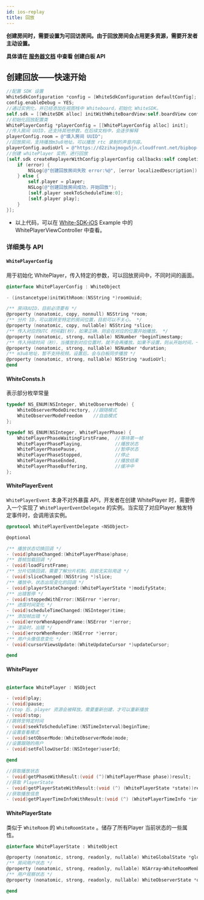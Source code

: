 ```yaml
---
id: ios-replay
title: 回放
---
```


**创建房间时，需要设置为可回访房间。由于回放房间会占用更多资源，需要开发者主动设置。**

**具体请在 [服务器文档](../../server/api/request.md) 中查看 创建白板 API**

## 创建回放——快速开始

```Objective-C
//配置 SDK 设置
WhiteSdkConfiguration *config = [WhiteSdkConfiguration defaultConfig];
config.enableDebug = YES;
//通过实例化，并已经添加在视图栈中 Whiteboard，初始化 WhiteSDK。
self.sdk = [[WhiteSDK alloc] initWithWhiteBoardView:self.boardView config:config commonCallbackDelegate:self];
//初始化回放配置类
WhitePlayerConfig *playerConfig = [[WhitePlayerConfig alloc] init];
//传入房间 UUID，还支持其他参数，在后续文档中，会逐步解释
playerConfig.room = @"填入房间 UUID";
//回放房间，支持播放m3u8地址。可以播放 rtc 录制的声音内容。
playerConfig.audioUrl = @"https://d2zihajmogu5jn.cloudfront.net/bipbop-advanced/bipbop_16x9_variant.m3u8";
//创建 whitePlayer 实例，进行回放
[self.sdk createReplayerWithConfig:playerConfig callbacks:self completionHandler:^(BOOL success, WhitePlayer * _Nonnull player, NSError * _Nonnull error) {
    if (error) {
        NSLog(@"创建回放房间失败 error:%@", [error localizedDescription]);
    } else {
        self.player = player;
        NSLog(@"创建回放房间成功，开始回放");
        [self.player seekToScheduleTime:0];
        [self.player play];
    }
}];
```

* 以上代码，可以在 [White-SDK-iOS](https://github.com/duty-os/white-sdk-ios-release) Example 中的 WhitePlayerViewController 中查看。

### 详细类与 API

#### `WhitePlayerConfig` 

用于初始化 WhitePlayer，传入特定的参数，可以回放房间中，不同时间的画面。

```Objective-C
@interface WhitePlayerConfig : WhiteObject

- (instancetype)initWithRoom:(NSString *)roomUuid;

/** 房间UUID，目前必须要有 */
@property (nonatomic, copy, nonnull) NSString *room;
/** 分片 ID，可以跳转至特定的房间位置，目前可以不关心。 */
@property (nonatomic, copy, nullable) NSString *slice;
/** 传入对应的UTC 时间戳(秒)，如果正确，则会在对应的位置开始播放。 */
@property (nonatomic, strong, nullable) NSNumber *beginTimestamp;
/** 传入持续时间（秒），当播放到对应位置时，就不会再播放。如果不设置，则从开始时间，一直播放到房间结束。 */
@property (nonatomic, strong, nullable) NSNumber *duration;
/** m3u8地址，暂不支持视频。设置后，会与白板同步播放 */
@property (nonatomic, strong, nullable) NSString *audioUrl;
@end
```

#### WhiteConsts.h

表示部分枚举常量

```Objective-C
typedef NS_ENUM(NSInteger, WhiteObserverMode) {
    WhiteObserverModeDirectory, //跟随模式
    WhiteObserverModeFreedom    //自由模式
};

typedef NS_ENUM(NSInteger, WhitePlayerPhase) {
    WhitePlayerPhaseWaitingFirstFrame,  //等待第一帧
    WhitePlayerPhasePlaying,            //播放状态
    WhitePlayerPhasePause,              //暂停状态
    WhitePlayerPhaseStopped,            //停止
    WhitePlayerPhaseEnded,              //播放结束
    WhitePlayerPhaseBuffering,          //缓冲中
};
```

#### WhitePlayerEvent

`WhitePlayerEvent` 本身不对外暴露 API，开发者在创建 WhitePlayer 时，需要传入一个实现了 `WhitePlayerEventDelegate` 的实例。当实现了对应Player 触发特定事件时，会调用该实例。

```Objective-C
@protocol WhitePlayerEventDelegate <NSObject>

@optional

/** 播放状态切换回调 */
- (void)phaseChanged:(WhitePlayerPhase)phase;
/** 首帧加载回调 */
- (void)loadFirstFrame;
/** 分片切换回调，需要了解分片机制。目前无实际用途 */
- (void)sliceChanged:(NSString *)slice;
/** 播放中，状态出现变化的回调 */
- (void)playerStateChanged:(WhitePlayerState *)modifyState;
/** 出错暂停 */
- (void)stoppedWithError:(NSError *)error;
/** 进度时间变化 */
- (void)scheduleTimeChanged:(NSInteger)time;
/** 添加帧出错 */
- (void)errorWhenAppendFrame:(NSError *)error;
/** 渲染时，出错 */
- (void)errorWhenRender:(NSError *)error;
/** 用户头像信息变化 */
- (void)cursorViewsUpdate:(WhiteUpdateCursor *)updateCursor;

@end
```

#### WhitePlayer

```Objective-C

@interface WhitePlayer : NSObject

- (void)play;
- (void)pause;
//stop 后，player 资源会被释放。需要重新创建，才可以重新播放
- (void)stop;
//跳转至特定时间
- (void)seekToScheduleTime:(NSTimeInterval)beginTime;
//设置查看模式
- (void)setObserMode:(WhiteObserverMode)mode;
//设置跟随的用户
- (void)setFollowUserId:(NSInteger)userId;

@end
```

```Objective-C
//获取播放状态
- (void)getPhaseWithResult:(void (^)(WhitePlayerPhase phase))result;
//获取 PlayerState
- (void)getPlayerStateWithResult:(void (^) (WhitePlayerState *state))result;
//获取播放信息
- (void)getPlayerTimeInfoWithResult:(void (^) (WhitePlayerTimeInfo *info))result;

```

#### WhitePlayerState

类似于 `WhiteRoom` 的 `WhiteRoomState` 。储存了所有Player 当前状态的一些属性。

```Objective-C
@interface WhitePlayerState : WhiteObject

@property (nonatomic, strong, readonly, nullable) WhiteGlobalState *globalState;
/** 房间用户状态 */
@property (nonatomic, strong, readonly, nullable) NSArray<WhiteRoomMember *> *roomMembers;
/** 用户观察状态 */
@property (nonatomic, strong, readonly, nullable) WhiteObserverState *observerState;

@end
```